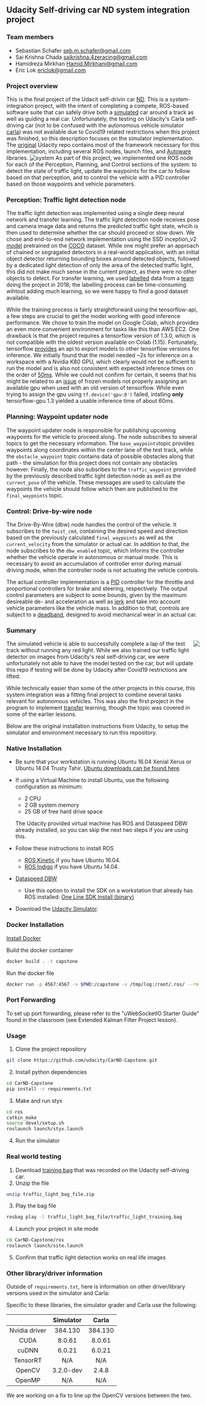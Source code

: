 
## Udacity Self-driving car ND system integration project

### Team members
* Sebastian Schafer <seb.m.schafer@gmail.com>
* Sai Krishna Chada saikrishna.4zeracing@gmail.com
* Hamidreza Mirkhan Hamid.Mirkhani@gmail.com
* Eric Lok ericlok@gmail.com

### Project overview
This is the final project of the Udacit self-drivin car [ND](http://udacity.com/drive). This is a system-integration project, with the intent of completing a compete, ROS-based software suite that can safely drive both a [simulated](https://github.com/udacity/CarND-Capstone/releases) car around a track as well as guiding a real car. Unfortunately, the testing on Udacity's Carla self-driving car (not to be confused with the autonomous vehicle simulator [carla](http://carla.org)) was not available due to Covid19 related restrictions when this project was finished, so this description focuses on the simulator implementation.
The [original](https://github.com/udacity/CarND-Capstone) Udacity repo contains most of the framework necessary for this implementation, including several ROS nodes, launch files, and [Autoware](https://github.com/Autoware-AI/autoware.ai) libraries.
![system](gfx/system_overview.png)
As part of this project, we implemented one ROS node for each of the Perception, Planning, and Control sections of the system: to detect the state of traffic light, update the waypoints for the car to follow based on that perception, and to control the vehicle with a PID controller based on those waypoints and vehicle parameters.

### Perception: Traffic light detection node
The traffic light detection was implemented using a single deep neural network and transfer learning. The traffic light detection node receives pose and camera image data and returns the predicted traffic light state, whcih is then used to determine whether the car should proceed or slow down.  We chose and end-to-end network implementation using the SSD inception_v2 [model](https://github.com/tensorflow/models/blob/master/research/object_detection/g3doc/detection_model_zoo.md#coco-trained-models) pretrained on the [COCO](https://cocodataset.org/#home) dataset. While one might prefer an approach of chained or segragated detectors in a real-world application, with an initial object detector returning bounding boxes around detected objects, followed by a dedicated light detection of only the area of the detected traffic light, this did not make much sense in the current project, as there were no other objects to detect. For transfer learning, we used [labelled](https://drive.google.com/drive/folders/1NXqHTnjVC1tPjAB5DajGc30uWk5VPy7C) data from a [team](https://github.com/marcomarasca/SDCND-SuperAI-Capstone/blob/master/README.md#traffic-light-detection) doing the project in 2018; the labelling process can be time-consuming wihtout adding much learning, so we were happy to find a good dataset available.

While the training process is fairly straightforward using the tensorflow-api, a few steps are crucial to get the model working with good inference performance. We chose to train the model on Google Colab, which provides an even more convenient environment for tasks like this than AWS EC2. One drawback is that the project requires a tensorflow version of 1.3.0, which is not compatible with the oldest version available on Colab (1.15). Fortunately, tensorflow [provides](https://github.com/tensorflow/models/blob/master/research/object_detection/g3doc/exporting_models.md) an api to export models to other tensorflow versions for inference. We initially found that the model needed ~2s for inference on a workspace with a Nvidia K80 GPU, which clearly would not be sufficient to run the model and is also not consistent with expected inference times on the order of [50ms](https://github.com/tensorflow/models/blob/master/research/object_detection/g3doc/detection_model_zoo.md#coco-trained-models). While we could not confirm for certain, it seems that his might be related to an [issue](https://github.com/tensorflow/models/issues/3270) of frozen models not properly assigning an available gpu when used with an old version of tensorflow. While even trying to assign the gpu using `tf.device('gpu:0')` failed, intalling __only__ tensorflow-gpu 1.3 yielded a usable inference time of about 60ms.

### Planning: Waypoint updater node
The waypoint updater node is responsible for publishing upcoming waypoints for the vehicle to proceed along. The node subscribes to several topics to get the necessary information. The `base_waypoints`topic provides waypoints along coordinates within the center lane of the test track, while the `obstacle_waypoint` topic contains data of possible obstacles along that path - the simulation for this project does not contain any obstacles however. Finally, the node also subsribes to the `traffic_waypoint` provided by the previously described traffic light detection node as well as the `current_pose` of the vehicle. These messages are used to calculate the waypoints the vehicle should follow which then are published to the `final_waypoints` topic.

### Control: Drive-by-wire node
The Drive-By-Wire (dbw) node handles the control of the vehicle. It subscribes to the `twist_cmd`, containing the desired speed and direction based on the previously calculated `final_waypoints` as well as the `current_velocity` from the simulator or actual car. In addition to that, the node subscribes to the `dbw_enabled` topic, which informs the controller whether the vehicle operate in autonomous or manual mode. This is necessary to avoid an accumulation of controller error during manual driving mode, when the controller node is not actuating the vehicle controls. 

The actual controller implementation is a [PID](https://en.wikipedia.org/wiki/PID_controller) controller for the throttle and proportional controllers for brake and steering, respectively. The output control parameters are subject to some bounds, given by the maximum desireable de- and acceleration as well as [jerk](https://en.wikipedia.org/wiki/Jerk_(physics)) and take into account vehicle parameters like the vehicle mass. In addition to that, controls are subject to a [deadband](https://en.wikipedia.org/wiki/Deadband), designed to avoid mechanical wear in an actual car.

### Summary
<img align="right" src="gfx/simulator_lap.gif"/>

The simulated vehicle is able to successfully complete a lap of the test track without running any red light.
While we also trained our traffic light detector on images from Udacity's real self-driving car, we were unfortunately not able to have the model tested on the car, but will update this repo if testing will be done by Udacity after Covid19 restrictions are lifted.

While technically easier than some of the other projects in this course, this system integration was a fitting final project to combine several tasks relevant for autonomous vehicles. This was also the first project in the program to implement [transfer](https://en.wikipedia.org/wiki/Transfer_learning) learning, though the topic was covered in some of the earlier lessons.

Below are the original installation instructions from Udacity, to setup the simulator and environment necessary to run this repository.

### Native Installation

* Be sure that your workstation is running Ubuntu 16.04 Xenial Xerus or Ubuntu 14.04 Trusty Tahir. [Ubuntu downloads can be found here](https://www.ubuntu.com/download/desktop).
* If using a Virtual Machine to install Ubuntu, use the following configuration as minimum:
  * 2 CPU
  * 2 GB system memory
  * 25 GB of free hard drive space

  The Udacity provided virtual machine has ROS and Dataspeed DBW already installed, so you can skip the next two steps if you are using this.

* Follow these instructions to install ROS
  * [ROS Kinetic](http://wiki.ros.org/kinetic/Installation/Ubuntu) if you have Ubuntu 16.04.
  * [ROS Indigo](http://wiki.ros.org/indigo/Installation/Ubuntu) if you have Ubuntu 14.04.
* [Dataspeed DBW](https://bitbucket.org/DataspeedInc/dbw_mkz_ros)
  * Use this option to install the SDK on a workstation that already has ROS installed: [One Line SDK Install (binary)](https://bitbucket.org/DataspeedInc/dbw_mkz_ros/src/81e63fcc335d7b64139d7482017d6a97b405e250/ROS_SETUP.md?fileviewer=file-view-default)
* Download the [Udacity Simulator](https://github.com/udacity/CarND-Capstone/releases).

### Docker Installation
[Install Docker](https://docs.docker.com/engine/installation/)

Build the docker container
```bash
docker build . -t capstone
```

Run the docker file
```bash
docker run -p 4567:4567 -v $PWD:/capstone -v /tmp/log:/root/.ros/ --rm -it capstone
```

### Port Forwarding
To set up port forwarding, please refer to the "uWebSocketIO Starter Guide" found in the classroom (see Extended Kalman Filter Project lesson).

### Usage

1. Clone the project repository
```bash
git clone https://github.com/udacity/CarND-Capstone.git
```

2. Install python dependencies
```bash
cd CarND-Capstone
pip install -r requirements.txt
```
3. Make and run styx
```bash
cd ros
catkin_make
source devel/setup.sh
roslaunch launch/styx.launch
```
4. Run the simulator

### Real world testing
1. Download [training bag](https://s3-us-west-1.amazonaws.com/udacity-selfdrivingcar/traffic_light_bag_file.zip) that was recorded on the Udacity self-driving car.
2. Unzip the file
```bash
unzip traffic_light_bag_file.zip
```
3. Play the bag file
```bash
rosbag play -l traffic_light_bag_file/traffic_light_training.bag
```
4. Launch your project in site mode
```bash
cd CarND-Capstone/ros
roslaunch launch/site.launch
```
5. Confirm that traffic light detection works on real life images

### Other library/driver information
Outside of `requirements.txt`, here is information on other driver/library versions used in the simulator and Carla:

Specific to these libraries, the simulator grader and Carla use the following:

|        | Simulator | Carla  |
| :-----------: |:-------------:| :-----:|
| Nvidia driver | 384.130 | 384.130 |
| CUDA | 8.0.61 | 8.0.61 |
| cuDNN | 6.0.21 | 6.0.21 |
| TensorRT | N/A | N/A |
| OpenCV | 3.2.0-dev | 2.4.8 |
| OpenMP | N/A | N/A |

We are working on a fix to line up the OpenCV versions between the two.
